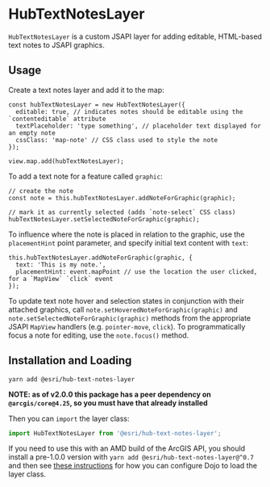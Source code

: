 # HubTextNotesLayer

`HubTextNotesLayer` is a custom JSAPI layer for adding editable, HTML-based text notes to JSAPI graphics.

## Usage

Create a text notes layer and add it to the map:

```
const hubTextNotesLayer = new HubTextNotesLayer({
  editable: true, // indicates notes should be editable using the `contenteditable` attribute
  textPlaceholder: 'type something', // placeholder text displayed for an empty note
  cssClass: 'map-note' // CSS class used to style the note
});

view.map.add(hubTextNotesLayer);
```

To add a text note for a feature called `graphic`:

```
// create the note
const note = this.hubTextNotesLayer.addNoteForGraphic(graphic);

// mark it as currently selected (adds `note-select` CSS class)
hubTextNotesLayer.setSelectedNoteForGraphic(graphic);
```

To influence where the note is placed in relation to the graphic, use the `placementHint` point parameter, and specify initial text content with `text`:

```
this.hubTextNotesLayer.addNoteForGraphic(graphic, {
  text: 'This is my note.',
  placementHint: event.mapPoint // use the location the user clicked, for a `MapView` `click` event
});
```

To update text note hover and selection states in conjunction with their attached graphics, call `note.setHoveredNoteForGraphic(graphic)` and `note.setSelectedNoteForGraphic(graphic)` methods from the appropriate JSAPI `MapView` handlers (e.g. `pointer-move`, `click`).
To programmatically focus a note for editing, use the `note.focus()` method.


## Installation and Loading

`yarn add @esri/hub-text-notes-layer`

**NOTE: as of v2.0.0 this package has a peer dependency on `@arcgis/core@4.25`, so you must have that already installed**

Then you can `import` the layer class:

```js
import HubTextNotesLayer from '@esri/hub-text-notes-layer';
```

If you need to use this with an AMD build of the ArcGIS API, you should install a pre-1.0.0 version with `yarn add @esri/hub-text-notes-layer@^0.7` and then see [these instructions](https://github.com/esridc/HubTextNotesLayer/blob/f5a1afa3762617cb50f1cdd60dbc63f71373490e/README.md#installation-and-loading) for how you can configure Dojo to load the layer class.
